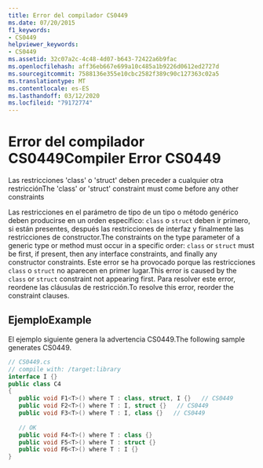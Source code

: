 ```yaml
---
title: Error del compilador CS0449
ms.date: 07/20/2015
f1_keywords:
- CS0449
helpviewer_keywords:
- CS0449
ms.assetid: 32c07a2c-4c48-4d07-b643-72422a6b9fac
ms.openlocfilehash: aff36eb667e699a10c485a1b9226d0612ed2727d
ms.sourcegitcommit: 7588136e355e10cbc2582f389c90c127363c02a5
ms.translationtype: MT
ms.contentlocale: es-ES
ms.lasthandoff: 03/12/2020
ms.locfileid: "79172774"
---
```

# <a name="compiler-error-cs0449"></a><span data-ttu-id="0abb2-102">Error del compilador CS0449</span><span class="sxs-lookup"><span data-stu-id="0abb2-102">Compiler Error CS0449</span></span>
<span data-ttu-id="0abb2-103">Las restricciones 'class' o 'struct' deben preceder a cualquier otra restricción</span><span class="sxs-lookup"><span data-stu-id="0abb2-103">The 'class' or 'struct' constraint must come before any other constraints</span></span>  
  
 <span data-ttu-id="0abb2-104">Las restricciones en el parámetro de tipo de un tipo o método genérico deben producirse en un orden específico: `class` o `struct` deben ir primero, si están presentes, después las restricciones de interfaz y finalmente las restricciones de constructor.</span><span class="sxs-lookup"><span data-stu-id="0abb2-104">The constraints on the type parameter of a generic type or method must occur in a specific order: `class` or `struct` must be first, if present, then any interface constraints, and finally any constructor constraints.</span></span> <span data-ttu-id="0abb2-105">Este error se ha provocado porque las restricciones `class` o `struct` no aparecen en primer lugar.</span><span class="sxs-lookup"><span data-stu-id="0abb2-105">This error is caused by the `class` or `struct` constraint not appearing first.</span></span> <span data-ttu-id="0abb2-106">Para resolver este error, reordene las cláusulas de restricción.</span><span class="sxs-lookup"><span data-stu-id="0abb2-106">To resolve this error, reorder the constraint clauses.</span></span>  
  
## <a name="example"></a><span data-ttu-id="0abb2-107">Ejemplo</span><span class="sxs-lookup"><span data-stu-id="0abb2-107">Example</span></span>  
 <span data-ttu-id="0abb2-108">El ejemplo siguiente genera la advertencia CS0449.</span><span class="sxs-lookup"><span data-stu-id="0abb2-108">The following sample generates CS0449.</span></span>  
  
```csharp  
// CS0449.cs  
// compile with: /target:library  
interface I {}  
public class C4
{  
   public void F1<T>() where T : class, struct, I {}   // CS0449  
   public void F2<T>() where T : I, struct {}   // CS0449  
   public void F3<T>() where T : I, class {}   // CS0449  
  
   // OK  
   public void F4<T>() where T : class {}  
   public void F5<T>() where T : struct {}  
   public void F6<T>() where T : I {}  
}  
```
